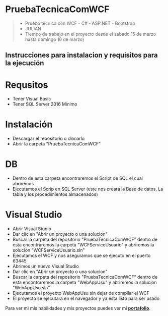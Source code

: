 # PruebaTecnicaComWCF
> - Prueba tecnica con WCF - C# - ASP.NET - Bootstrap
> - JULIAN
> - Tiempo de trabajo en el proyecto desde el sabado 15 de marzo hasta domingo 16 de marzo)

## Instrucciones para instalacion y requisitos para la ejecución
# Requsitos
* Tener Visual Basic 
* Tener SQL Server 2016 Minimo
# Instalación
* Descargar el repositorio o clonarlo
* Abrir la carpeta "PruebaTecnicaComWCF"
# DB
* Dentro de esta carpeta encontraremos el Script de SQL el cual abriremos
* Ejecutamos el Scrip en SQL Server (este nos creara la Base de datos, La tabla y los procedimientos almacenados)
# Visual Studio
* Abrir Visual Studio
* Dar clic en "Abrir un proyecto o una solucion"
* Buscar la carpeta del repositorio "PruebaTecnicaComWCF" dentro de esta encontraremos la carpeta "WCFServiceUsuario" y abriremos la solucion "WCFServiceUsuario.sln"
* Ejecutamos el WCF y nos aseguramos que se ejecuto en el puerto 63445
* Abrimos un nuevo Visual Studio
* Dar clic en "Abrir un proyecto o una solucion"
* Buscar la carpeta del repositorio "PruebaTecnicaComWCF" dentro de esta encontraremos la carpeta "WebAppUsu" y abriremos la solucion "WebAppUsu.sln"
* Ejecutamos el proyecto WebAppUsu sin dejar de compilar el WCF
* El proyecto se ejecutara en el navegador y ya esta listo para ser usado

Para ver mi mis habilidades y mis proyectos puedes ver mi [**portafolio**](https://julianrodriguezportfolio.netlify.app/ "portafolio").

